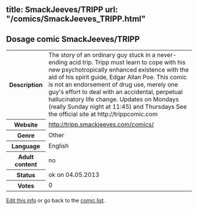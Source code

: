 title: SmackJeeves/TRIPP
url: "/comics/SmackJeeves_TRIPP.html"
---
Dosage comic SmackJeeves/TRIPP
-----------------------------------------

<p id="msg"></p>
<script type="text/javascript">
if (window.location.search === '?edit_info_mail=sent_ok') {
  var elem = document.getElementById("msg");
  elem.innerHTML = 'Edited information sucessfully sent for review, which is usually done daily. Thanks!';
  elem.className = 'ok';
}
</script>
<table class="comicinfo">
<tr>
<th>Description</th><td>The story of an ordinary guy stuck in a never-ending acid trip. Tripp must learn to cope with his new psychotropically enhanced existence with the aid of his spirit guide, Edgar Allan Poe. This comic is not an endorsement of drug use, merely one guy's effort to deal with an accidental, perpetual hallucinatory life change. Updates on Mondays (really Sunday night at 11:45) and Thursdays See the official site at http://trippcomic.com</td>
</tr>
<tr>
<th>Website</th><td><a href="http://tripp.smackjeeves.com/comics/">http://tripp.smackjeeves.com/comics/</a></td>
</tr>
<tr>
<th>Genre</th><td>Other</td>
</tr>
<tr>
<th>Language</th><td>English</td>
</tr>
<tr>
<th>Adult content</th><td>no</td>
</tr>
<tr>
<th>Status</th><td>ok on 04.05.2013</td>
</tr>
<tr>
<th>Votes</th><td>0</td>
</tr>
</table>

[Edit this info](SmackJeeves_TRIPP_edit.html) or go back to the [comic list](../comic-index.html).
